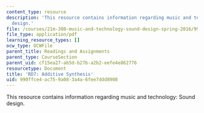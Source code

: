 ```yaml
---
content_type: resource
description: 'This resource contains information regarding music and technology: Sound
  design.'
file: /courses/21m-380-music-and-technology-sound-design-spring-2016/990ffce4ac759a083a4a6fee7ddd8908_MIT21M_380S16_assn_rd7.pdf
file_type: application/pdf
learning_resource_types: []
ocw_type: OCWFile
parent_title: Readings and Assignments
parent_type: CourseSection
parent_uid: cf15ea27-ab5d-b27b-a2b2-eefe4e862776
resourcetype: Document
title: 'RD7: Additive Synthesis'
uid: 990ffce4-ac75-9a08-3a4a-6fee7ddd8908
---
```

This resource contains information regarding music and technology: Sound design.

